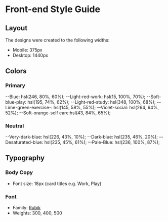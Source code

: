 # Front-end Style Guide

## Layout

The designs were created to the following widths:

- Mobile: 375px
- Desktop: 1440px

## Colors

### Primary

--Blue: hsl(246, 80%, 60%);
--Light-red-work: hsl(15, 100%, 70%);
--Soft- blue-play: hsl(195, 74%, 62%);
--Light-red-study: hsl(348, 100%, 68%);
--Lime-green-exercise-: hsl(145, 58%, 55%);
--Violet-social: hsl(264, 64%, 52%);
--Soft-orange-self care:hsl(43, 84%, 65%);

### Neutral

--Very-dark-blue: hsl(226, 43%, 10%);
--Dark-blue: hsl(235, 46%, 20%);
--Desaturated-blue: hsl(235, 45%, 61%);
--Pale-Blue: hsl(236, 100%, 87%);

## Typography

### Body Copy

- Font size: 18px (card titles e.g. Work, Play)

### Font

- Family: [Rubik](https://fonts.google.com/specimen/Rubik)
- Weights: 300, 400, 500
